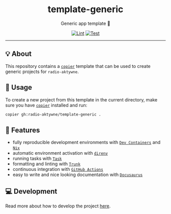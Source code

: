 <h1 align="center">template-generic</h1>

<div align="center">

Generic app template 👤

[![Lint](https://github.com/radio-aktywne/template-generic/actions/workflows/lint.yaml/badge.svg)](https://github.com/radio-aktywne/template-generic/actions/workflows/lint.yaml)
[![Test](https://github.com/radio-aktywne/template-generic/actions/workflows/test.yaml/badge.svg)](https://github.com/radio-aktywne/template-generic/actions/workflows/test.yaml)

</div>

---

## 💡 About

This repository contains a [`copier`](https://copier.readthedocs.io) template
that can be used to create generic projects for `radio-aktywne`.

## 📜 Usage

To create a new project from this template in the current directory,
make sure you have [`copier`](https://copier.readthedocs.io) installed and run:

```sh
copier gh:radio-aktywne/template-generic .
```

## 🚀 Features

- fully reproducible development environments with
  [`Dev Containers`](https://code.visualstudio.com/docs/remote/containers)
  and [`Nix`](https://nixos.org)
- automatic environment activation with [`direnv`](https://direnv.net)
- running tasks with [`Task`](https://taskfile.dev)
- formatting and linting with [`Trunk`](https://trunk.io)
- continuous integration with [`GitHub Actions`](https://github.com/features/actions)
- easy to write and nice looking documentation
  with [`Docusaurus`](https://docusaurus.io)

## 💻 Development

Read more about how to develop the project
[here](https://github.com/radio-aktywne/template-generic/blob/main/CONTRIBUTING.md).
